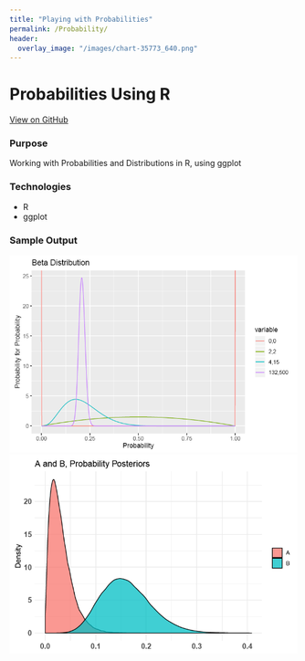 ```yaml
---
title: "Playing with Probabilities"
permalink: /Probability/
header:
  overlay_image: "/images/chart-35773_640.png"
---
```

# Probabilities Using R
[View on GitHub](https://github.com/midumass/DSC-520/tree/master/11.1) 

### Purpose
Working with Probabilities and Distributions in R, using ggplot

### Technologies
* R
* ggplot

### Sample Output
![Sample Image](images/DSC-510/Probabilities.png)
![Sample Image](images/DSC-510/Posteriors.png)